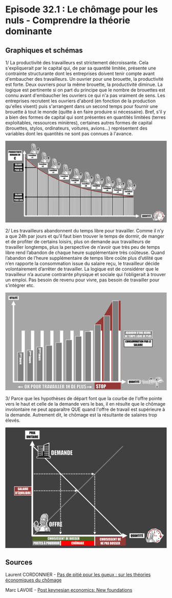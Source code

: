 # Episode 32.1 : Le chômage pour les nuls - Comprendre la théorie dominante

## Graphiques et schémas

1/ La productivité des travailleurs est strictement décroissante. Cela s'expliquerait par le capital qui, de par sa quantité limitée, présente une contrainte structurante dont les entreprises doivent tenir compte avant d'embaucher des travailleurs. Un ouvrier pour une brouette, la productivité est forte. Deux ouvriers pour la même brouette, la productivité diminue. La logique est pertinente si on part du principe que le nombre de brouettes est connu avant d'embaucher les ouvriers ce qui n'a pas vraiment de sens. Les entreprises recrutent les ouvriers d'abord (en fonction de la production qu'elles visent) puis s'arrangent dans un second temps pour fournir une brouette à tout le monde (quitte à en faire produire si nécessaire). Bref, s'il y a bien des formes de capital qui sont présentes en quantités limitées (terres exploitables, ressources minières), certaines autres formes de capital (brouettes, stylos, ordinateurs, voitures, avions...) représentent des variables dont les quantités ne sont pas connues à l'avance.

![Productivité décroissante des travailleurs](./images/Eps32_01_Productivite_des_travailleurs.png "Productivité décroissante des travailleurs")

2/ Les travailleurs abandonnent du temps libre pour travailler. Comme il n’y a que 24h par jours et qu’il faut bien trouver le temps de dormir, de manger et de profiter de certains loisirs, plus on demande aux travailleurs de travailler longtemps, plus la perspective de n’avoir que très peu de temps libre rend l’abandon de chaque heure supplémentaire très coûteuse. Quand l’abandon de l’heure supplémentaire de temps libre coûte plus d’utilité que n’en rapporte la consommation issue du salaire reçu, le travailleur décide volontairement d’arrêter de travailler. La logique est de considérer que le travailleur n’a aucune contrainte physique et sociale qui l’obligerait à trouver un emploi. Pas besoin de revenu pour vivre, pas besoin de travailler pour s’intégrer etc.

![Arbitrage entre "utilité du temps libre" et "utilité retirée du salaire"](./images/Eps32_01_UtiliteTpsLibre.png "Arbitrage entre 'utilité du temps libre' et 'utilité retirée du salaire'")

3/ Parce que les hypothèses de départ font que la courbe de l'offre pointe vers le haut et celle de la demande vers le bas, il en résulte que le chômage involontaire ne peut apparaître QUE quand l'offre de travail est supérieure à la demande. Autrement dit, le chômage est la résultante de salaires trop élevés.

![Explication du chômage](./images/Eps32_01_Chomage.png "Explication du chômage")


## Sources

Laurent CORDONNIER - [Pas de pitié pour les gueux : sur les théories économiques du chômage](https://www.amazon.com/piti%C3%A9-pour-gueux-Laurent-Cordonnier/dp/2912107113)

Marc LAVOIE - [Post keynesian economics: New foundations](https://www.amazon.com/Post-Keynesian-Economics-Foundations-Marc-Lavoie/dp/184720483X/ref=sr_1_1?keywords=marc+lavoie+post+keynesian&qid=1570053118&s=books&sr=1-1)


